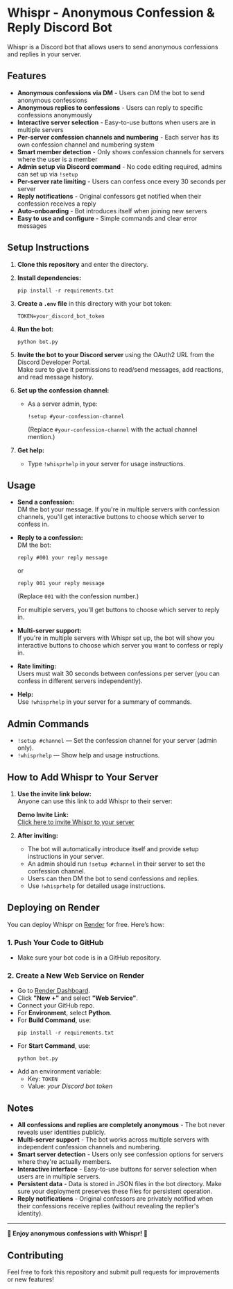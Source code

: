 # Whispr - Anonymous Confession & Reply Discord Bot

Whispr is a Discord bot that allows users to send anonymous confessions and replies in your server.

## Features

- **Anonymous confessions via DM** - Users can DM the bot to send anonymous confessions
- **Anonymous replies to confessions** - Users can reply to specific confessions anonymously
- **Interactive server selection** - Easy-to-use buttons when users are in multiple servers
- **Per-server confession channels and numbering** - Each server has its own confession channel and numbering system
- **Smart member detection** - Only shows confession channels for servers where the user is a member
- **Admin setup via Discord command** - No code editing required, admins can set up via `!setup`
- **Per-server rate limiting** - Users can confess once every 30 seconds per server
- **Reply notifications** - Original confessors get notified when their confession receives a reply
- **Auto-onboarding** - Bot introduces itself when joining new servers
- **Easy to use and configure** - Simple commands and clear error messages

## Setup Instructions

1. **Clone this repository** and enter the directory.

2. **Install dependencies:**
   ```
   pip install -r requirements.txt
   ```

3. **Create a `.env` file** in this directory with your bot token:
   ```
   TOKEN=your_discord_bot_token
   ```

4. **Run the bot:**
   ```
   python bot.py
   ```

5. **Invite the bot to your Discord server** using the OAuth2 URL from the Discord Developer Portal.  
   Make sure to give it permissions to read/send messages, add reactions, and read message history.

6. **Set up the confession channel:**
   - As a server admin, type:
     ```
     !setup #your-confession-channel
     ```
     (Replace `#your-confession-channel` with the actual channel mention.)

7. **Get help:**
   - Type `!whisprhelp` in your server for usage instructions.

## Usage

- **Send a confession:**  
  DM the bot your message. If you're in multiple servers with confession channels, you'll get interactive buttons to choose which server to confess in.

- **Reply to a confession:**  
  DM the bot:
  ```
  reply #001 your reply message
  ```
  or
  ```
  reply 001 your reply message
  ```
  (Replace `001` with the confession number.)
  
  For multiple servers, you'll get buttons to choose which server to reply in.

- **Multi-server support:**  
  If you're in multiple servers with Whispr set up, the bot will show you interactive buttons to choose which server you want to confess or reply in.

- **Rate limiting:**  
  Users must wait 30 seconds between confessions per server (you can confess in different servers independently).

- **Help:**  
  Use `!whisprhelp` in your server for a summary of commands.

## Admin Commands

- `!setup #channel` — Set the confession channel for your server (admin only).
- `!whisprhelp` — Show help and usage instructions.

## How to Add Whispr to Your Server

1. **Use the invite link below:**  
   Anyone can use this link to add Whispr to their server:

   **Demo Invite Link:**  
   [Click here to invite Whispr to your server](https://discord.com/oauth2/authorize?client_id=1390659226401116341&permissions=75840&integration_type=0&scope=bot)

2. **After inviting:**  
   - The bot will automatically introduce itself and provide setup instructions in your server.
   - An admin should run `!setup #channel` in their server to set the confession channel.
   - Users can then DM the bot to send confessions and replies.
   - Use `!whisprhelp` for detailed usage instructions.

## Deploying on Render

You can deploy Whispr on [Render](https://render.com/) for free. Here’s how:

### 1. Push Your Code to GitHub
- Make sure your bot code is in a GitHub repository.

### 2. Create a New Web Service on Render
- Go to [Render Dashboard](https://dashboard.render.com/).
- Click **"New +"** and select **"Web Service"**.
- Connect your GitHub repo.
- For **Environment**, select **Python**.
- For **Build Command**, use:
  ```
  pip install -r requirements.txt
  ```
- For **Start Command**, use:
  ```
  python bot.py
  ```
- Add an environment variable:
  - Key: `TOKEN`
  - Value: *your Discord bot token*

## Notes

- **All confessions and replies are completely anonymous** - The bot never reveals user identities publicly.
- **Multi-server support** - The bot works across multiple servers with independent confession channels and numbering.
- **Smart server detection** - Users only see confession options for servers where they're actually members.
- **Interactive interface** - Easy-to-use buttons for server selection when users are in multiple servers.
- **Persistent data** - Data is stored in JSON files in the bot directory. Make sure your deployment preserves these files for persistent operation.
- **Reply notifications** - Original confessors are privately notified when their confessions receive replies (without revealing the replier's identity).

---

**🎉 Enjoy anonymous confessions with Whispr! 🎉**

## Contributing

Feel free to fork this repository and submit pull requests for improvements or new features!

